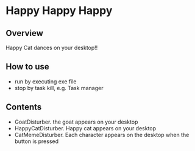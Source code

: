 # Happy Happy Happy  
## Overview
Happy Cat dances on your desktop!!  

## How to use  
- run by executing exe file
- stop by task kill, e.g. Task manager

## Contents
- GoatDisturber. 
  the goat appears on your desktop 
- HappyCatDisturber. 
  Happy cat appears on your desktop 
- CatMemeDisturber. 
  Each character appears on the desktop when the button is pressed
